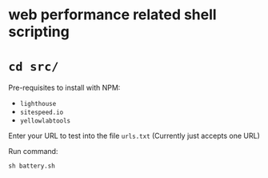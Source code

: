 # web performance related shell scripting

# `cd src/` 

Pre-requisites to install with NPM:

* `lighthouse`
* `sitespeed.io`
* `yellowlabtools` 

Enter your URL to test into the file `urls.txt` (Currently just accepts one URL)

Run command:

`sh battery.sh`
